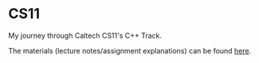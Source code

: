 # CS11
My journey through Caltech CS11's C++ Track.

The materials (lecture notes/assignment explanations) can be found [here](http://courses.cms.caltech.edu/cs11/material/cpp/donnie/).
